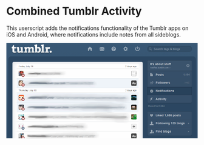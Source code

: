 Combined Tumblr Activity
========================

This userscript adds the notifications functionality of the Tumblr apps on 
iOS and Android, where notifications include notes from all sideblogs.

![Notifications page](tumblr_notifications.png)

